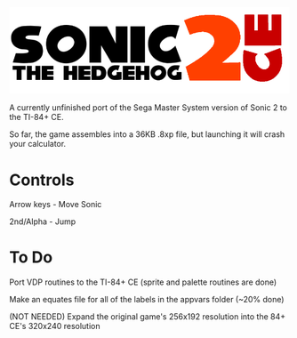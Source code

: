 ![](https://raw.githubusercontent.com/grubbyplaya/Sonic-2-CE/master/s2banner.png)

A currently unfinished port of the Sega Master System version of Sonic 2 to the TI-84+ CE.

So far, the game assembles into a 36KB .8xp file, but launching it will crash your calculator. 

# Controls

Arrow keys - Move Sonic

2nd/Alpha - Jump

# To Do

Port VDP routines to the TI-84+ CE (sprite and palette routines are done)

Make an equates file for all of the labels in the appvars folder (~20% done)

(NOT NEEDED) Expand the original game's 256x192 resolution into the 84+ CE's 320x240 resolution
